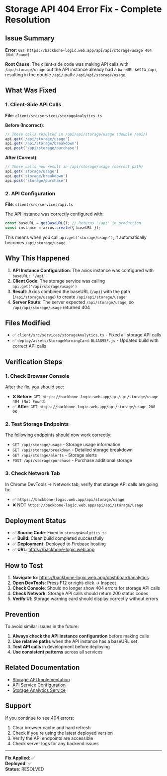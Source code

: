 # Storage API 404 Error Fix - Complete Resolution

## Issue Summary

**Error**: `GET https://backbone-logic.web.app/api/api/storage/usage 404 (Not Found)`

**Root Cause**: The client-side code was making API calls with `/api/storage/usage` but the API instance already had a `baseURL` set to `/api`, resulting in the double `/api/` path: `/api/api/storage/usage`.

## What Was Fixed

### 1. Client-Side API Calls
**File**: `client/src/services/storageAnalytics.ts`

**Before (Incorrect)**:
```typescript
// These calls resulted in /api/api/storage/usage (double /api/)
api.get('/api/storage/usage')
api.get('/api/storage/breakdown')
api.post('/api/storage/purchase')
```

**After (Correct)**:
```typescript
// These calls now result in /api/storage/usage (correct path)
api.get('storage/usage')
api.get('storage/breakdown')
api.post('storage/purchase')
```

### 2. API Configuration
**File**: `client/src/services/api.ts`

The API instance was correctly configured with:
```typescript
const baseURL = getBaseURL(); // Returns '/api' in production
const instance = axios.create({ baseURL });
```

This means when you call `api.get('storage/usage')`, it automatically becomes `/api/storage/usage`.

## Why This Happened

1. **API Instance Configuration**: The axios instance was configured with `baseURL: '/api'`
2. **Client Code**: The storage service was calling `api.get('/api/storage/usage')`
3. **Result**: Axios combined the baseURL (`/api`) with the path (`/api/storage/usage`) to create `/api/api/storage/usage`
4. **Server Route**: The server expected `/api/storage/usage`, so `/api/api/storage/usage` returned 404

## Files Modified

- ✅ `client/src/services/storageAnalytics.ts` - Fixed all storage API calls
- ✅ `deploy/assets/StorageWarningCard-BL4A895F.js` - Updated build with correct API calls

## Verification Steps

### 1. Check Browser Console
After the fix, you should see:
- ❌ **Before**: `GET https://backbone-logic.web.app/api/api/storage/usage 404 (Not Found)`
- ✅ **After**: `GET https://backbone-logic.web.app/api/storage/usage 200 OK`

### 2. Test Storage Endpoints
The following endpoints should now work correctly:
- `GET /api/storage/usage` - Storage usage information
- `GET /api/storage/breakdown` - Detailed storage breakdown
- `GET /api/storage/alerts` - Storage alerts
- `POST /api/storage/purchase` - Purchase additional storage

### 3. Check Network Tab
In Chrome DevTools → Network tab, verify that storage API calls are going to:
- ✅ `https://backbone-logic.web.app/api/storage/usage`
- ❌ NOT `https://backbone-logic.web.app/api/api/storage/usage`

## Deployment Status

- ✅ **Source Code**: Fixed in `storageAnalytics.ts`
- ✅ **Build**: Clean build completed successfully
- ✅ **Deployment**: Deployed to Firebase hosting
- ✅ **URL**: https://backbone-logic.web.app

## How to Test

1. **Navigate to**: https://backbone-logic.web.app/dashboard/analytics
2. **Open DevTools**: Press F12 or right-click → Inspect
3. **Check Console**: Should no longer show 404 errors for storage API calls
4. **Check Network**: Storage API calls should return 200 status codes
5. **Verify UI**: Storage warning card should display correctly without errors

## Prevention

To avoid similar issues in the future:

1. **Always check the API instance configuration** before making calls
2. **Use relative paths** when the API instance has a baseURL set
3. **Test API calls** in development before deploying
4. **Use consistent patterns** across all services

## Related Documentation

- [Storage API Implementation](./server/src/routes/storage.ts)
- [API Service Configuration](./client/src/services/api.ts)
- [Storage Analytics Service](./client/src/services/storageAnalytics.ts)

## Support

If you continue to see 404 errors:
1. Clear browser cache and hard refresh
2. Check if you're using the latest deployed version
3. Verify the API endpoints are accessible
4. Check server logs for any backend issues

---

**Fix Applied**: ✅  
**Deployed**: ✅  
**Status**: RESOLVED
